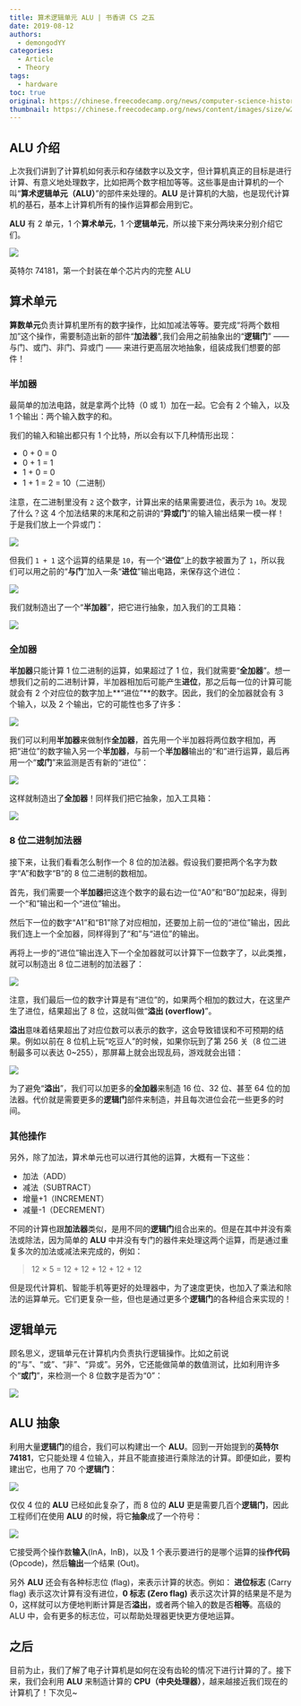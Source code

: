 ```yaml
---
title: 算术逻辑单元 ALU | 书香讲 CS 之五
date: 2019-08-12
authors:
  - demongodYY
categories:
  - Article
  - Theory
tags:
  - hardware
toc: true
original: https://chinese.freecodecamp.org/news/computer-science-history-by-shu-xiang-part-five-alu/
thumbnail: https://chinese.freecodecamp.org/news/content/images/size/w2000/2019/08/1200px-ALU_symbol-2.svg.png
---
```


## ALU 介绍

上次我们讲到了计算机如何表示和存储数字以及文字，但计算机真正的目标是进行计算、有意义地处理数字，比如把两个数字相加等等。这些事是由计算机的一个叫“**算术逻辑单元（ALU）**”的部件来处理的。**ALU** 是计算机的大脑，也是现代计算机的基石，基本上计算机所有的操作运算都会用到它。

<!-- more -->

**ALU** 有 2 单元，1 个**算术单元**，1 个**逻辑单元**，所以接下来分两块来分别介绍它们。

![](https://chinese.freecodecamp.org/news/content/images/2019/08/image-39.png)

<figcaption>
英特尔 74181，第一个封装在单个芯片内的完整 ALU
</figcaption>

## 算术单元

**算数单元**负责计算机里所有的数字操作，比如加减法等等。要完成“将两个数相加”这个操作，需要制造出新的部件“**加法器**”,我们会用之前抽象出的“**逻辑门**” —— 与门、或门、非门、异或门 —— 来进行更高层次地抽象，组装成我们想要的部件！

### 半加器

最简单的加法电路，就是拿两个比特（0 或 1）加在一起。它会有 2 个输入，以及 1 个输出：两个输入数字的和。

我们的输入和输出都只有 1 个比特，所以会有以下几种情形出现：

- 0 + 0 = 0
- 0 + 1 = 1
- 1 + 0 = 0
- 1 + 1 = 2 = 10（二进制）

注意，在二进制里没有 `2` 这个数字，计算出来的结果需要进位，表示为 `10`。发现了什么？这 4 个加法结果的末尾和之前讲的“**异或门**”的输入输出结果一模一样！于是我们放上一个异或门：

![](https://chinese.freecodecamp.org/news/content/images/2019/08/image-40.png)

但我们 `1 + 1` 这个运算的结果是 `10`，有一个“**进位**”上的数字被置为了 `1`，所以我们可以用之前的“**与门**”加入一条“**进位**”输出电路，来保存这个进位：

![](https://chinese.freecodecamp.org/news/content/images/2019/08/image-41.png)

我们就制造出了一个“**半加器**”，把它进行抽象，加入我们的工具箱：

![](https://chinese.freecodecamp.org/news/content/images/2019/08/half-plus.gif)

### 全加器

**半加器**只能计算 1 位二进制的运算，如果超过了 1 位，我们就需要“**全加器**”。想一想我们之前的二进制计算，半加器相加后可能产生**进位**，那之后每一位的计算可能就会有 2 个对应位的数字加上**“进位”**的数字。因此，我们的全加器就会有 3 个输入，以及 2 个输出，它的可能性也多了许多：

![](https://chinese.freecodecamp.org/news/content/images/2019/08/image-42.png)

我们可以利用**半加器**来做制作**全加器**，首先用一个半加器将两位数字相加，再把“进位”的数字输入另一个**半加器**，与前一个**半加器**输出的“和”进行运算，最后再用一个“**或门**”来监测是否有新的“进位”：

![](https://chinese.freecodecamp.org/news/content/images/2019/08/full-plus--comp-.gif)

这样就制造出了**全加器**！同样我们把它抽象，加入工具箱：

![](https://chinese.freecodecamp.org/news/content/images/2019/08/image-43.png)

### 8 位二进制加法器

接下来，让我们看看怎么制作一个 8 位的加法器。假设我们要把两个名字为数字“A”和数字“B”的 8 位二进制的数相加。

首先，我们需要一个**半加器**把这连个数字的最右边一位“A0”和“B0”加起来，得到一个“和”输出和一个“进位”输出。

然后下一位的数字“A1”和“B1”除了对应相加，还要加上前一位的“进位”输出，因此我们连上一个全加器，同样得到了“和”与“进位”的输出。

再将上一步的“进位”输出连入下一个全加器就可以计算下一位数字了，以此类推，就可以制造出 8 位二进制的加法器了：

![](https://chinese.freecodecamp.org/news/content/images/2019/08/8bitplus--comp-.gif)

注意，我们最后一位的数字计算是有“进位”的，如果两个相加的数过大，在这里产生了进位，结果超出了 8 位，这就叫做“**溢出 (overflow)**”。

**溢出**意味着结果超出了对应位数可以表示的数字，这会导致错误和不可预期的结果。例如以前在 8 位机上玩“吃豆人”的时候，如果你玩到了第 256 关（8 位二进制最多可以表达 0~255），那屏幕上就会出现乱码，游戏就会出错：

![](https://chinese.freecodecamp.org/news/content/images/2019/08/image-44.png)

为了避免“**溢出**”，我们可以加更多的**全加器**来制造 16 位、32 位、甚至 64 位的加法器。代价就是需要更多的**逻辑门**部件来制造，并且每次进位会花一些更多的时间。

### 其他操作

另外，除了加法，算术单元也可以进行其他的运算，大概有一下这些：

- 加法（ADD）
- 减法（SUBTRACT）
- 增量+1（INCREMENT）
- 减量-1（DECREMENT）

不同的计算也跟**加法器**类似，是用不同的**逻辑门**组合出来的。但是在其中并没有乘法或除法，因为简单的 **ALU** 中并没有专门的器件来处理这两个运算，而是通过重复多次的加法或减法来完成的，例如：

> 12 × 5 = 12 + 12 + 12 + 12 + 12

但是现代计算机、智能手机等更好的处理器中，为了速度更快，也加入了乘法和除法的运算单元。它们更复杂一些，但也是通过更多个**逻辑门**的各种组合来实现的！

## 逻辑单元

顾名思义，逻辑单元在计算机内负责执行逻辑操作。比如之前说的“与”、“或”、“非”、“异或”。另外，它还能做简单的数值测试，比如利用许多个“**或门**”，来检测一个 8 位数字是否为“0”：

![](https://chinese.freecodecamp.org/news/content/images/2019/08/image-45.png)

## ALU 抽象

利用大量**逻辑门**的组合，我们可以构建出一个 **ALU**。回到一开始提到的**英特尔 74181**，它只能处理 4 位输入，并且不能直接进行乘除法的计算。即便如此，要构建出它，也用了 70 个**逻辑门**：

![](https://chinese.freecodecamp.org/news/content/images/2019/08/image-46.png)

仅仅 4 位的 **ALU** 已经如此复杂了，而 8 位的 **ALU** 更是需要几百个**逻辑门**，因此工程师们在使用 **ALU** 的时候，将它**抽象**成了一个符号：

![](https://chinese.freecodecamp.org/news/content/images/2019/08/image-47.png)

它接受两个操作数**输入**(InA，InB)，以及 1 个表示要进行的是哪个运算的操**作代码** (Opcode)，然后**输出**一个结果 (Out)。

另外 **ALU** 还会有各种标志位 (flag)，来表示计算的状态。例如： **进位标志** (Carry flag) 表示这次计算有没有进位，**0 标志 (Zero flag)** 表示这次计算的结果是不是为 0，这样就可以方便地判断计算是否**溢出**，或者两个输入的数是否**相等**。高级的 ALU 中，会有更多的标志位，可以帮助处理器更快更方便地运算。

## 之后

目前为止，我们了解了电子计算机是如何在没有齿轮的情况下进行计算的了。接下来，我们会利用 **ALU** 来制造计算的 **CPU（中央处理器）**，越来越接近我们现在的计算机了！下次见~
